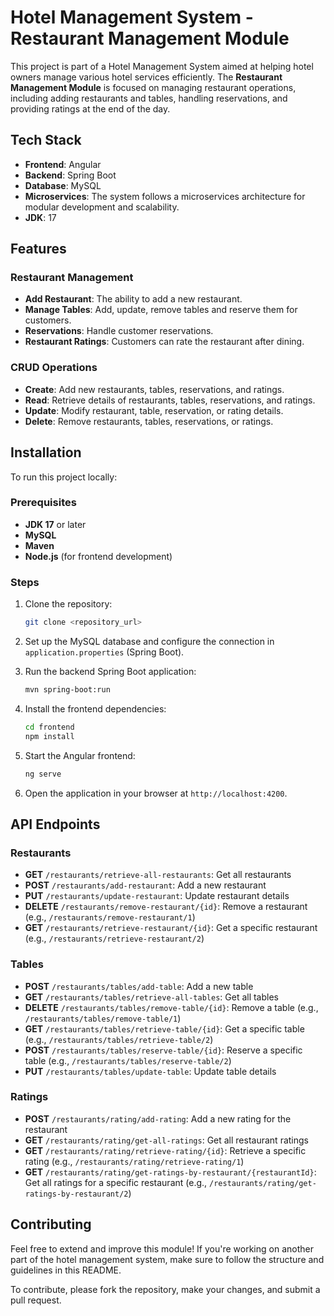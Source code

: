 
# Hotel Management System - Restaurant Management Module

This project is part of a Hotel Management System aimed at helping hotel owners manage various hotel services efficiently. The **Restaurant Management Module** is focused on managing restaurant operations, including adding restaurants and tables, handling reservations, and providing ratings at the end of the day.

## Tech Stack

- **Frontend**: Angular
- **Backend**: Spring Boot
- **Database**: MySQL
- **Microservices**: The system follows a microservices architecture for modular development and scalability.
- **JDK**: 17

## Features

### Restaurant Management

- **Add Restaurant**: The ability to add a new restaurant.
- **Manage Tables**: Add, update, remove tables and reserve them for customers.
- **Reservations**: Handle customer reservations.
- **Restaurant Ratings**: Customers can rate the restaurant after dining.

### CRUD Operations

- **Create**: Add new restaurants, tables, reservations, and ratings.
- **Read**: Retrieve details of restaurants, tables, reservations, and ratings.
- **Update**: Modify restaurant, table, reservation, or rating details.
- **Delete**: Remove restaurants, tables, reservations, or ratings.

## Installation

To run this project locally:

### Prerequisites

- **JDK 17** or later
- **MySQL**
- **Maven**
- **Node.js** (for frontend development)

### Steps

1. Clone the repository:
   ```bash
   git clone <repository_url>
   ```

2. Set up the MySQL database and configure the connection in `application.properties` (Spring Boot).

3. Run the backend Spring Boot application:
   ```bash
   mvn spring-boot:run
   ```

4. Install the frontend dependencies:
   ```bash
   cd frontend
   npm install
   ```

5. Start the Angular frontend:
   ```bash
   ng serve
   ```

6. Open the application in your browser at `http://localhost:4200`.

## API Endpoints

### Restaurants

- **GET** `/restaurants/retrieve-all-restaurants`: Get all restaurants
- **POST** `/restaurants/add-restaurant`: Add a new restaurant
- **PUT** `/restaurants/update-restaurant`: Update restaurant details
- **DELETE** `/restaurants/remove-restaurant/{id}`: Remove a restaurant (e.g., `/restaurants/remove-restaurant/1`)
- **GET** `/restaurants/retrieve-restaurant/{id}`: Get a specific restaurant (e.g., `/restaurants/retrieve-restaurant/2`)

### Tables

- **POST** `/restaurants/tables/add-table`: Add a new table
- **GET** `/restaurants/tables/retrieve-all-tables`: Get all tables
- **DELETE** `/restaurants/tables/remove-table/{id}`: Remove a table (e.g., `/restaurants/tables/remove-table/1`)
- **GET** `/restaurants/tables/retrieve-table/{id}`: Get a specific table (e.g., `/restaurants/tables/retrieve-table/2`)
- **POST** `/restaurants/tables/reserve-table/{id}`: Reserve a specific table (e.g., `/restaurants/tables/reserve-table/2`)
- **PUT** `/restaurants/tables/update-table`: Update table details

### Ratings

- **POST** `/restaurants/rating/add-rating`: Add a new rating for the restaurant
- **GET** `/restaurants/rating/get-all-ratings`: Get all restaurant ratings
- **GET** `/restaurants/rating/retrieve-rating/{id}`: Retrieve a specific rating (e.g., `/restaurants/rating/retrieve-rating/1`)
- **GET** `/restaurants/rating/get-ratings-by-restaurant/{restaurantId}`: Get all ratings for a specific restaurant (e.g., `/restaurants/rating/get-ratings-by-restaurant/2`)

## Contributing

Feel free to extend and improve this module! If you're working on another part of the hotel management system, make sure to follow the structure and guidelines in this README.

To contribute, please fork the repository, make your changes, and submit a pull request.
